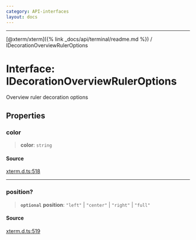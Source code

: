 ```yaml
---
category: API-interfaces
layout: docs
---
```



***

[@xterm/xterm]({% link _docs/api/terminal/readme.md %}) / IDecorationOverviewRulerOptions

# Interface: IDecorationOverviewRulerOptions

Overview ruler decoration options

## Properties

### color

> **color**: `string`

#### Source

[xterm.d.ts:518](https://github.com/xtermjs/xterm.js/blob/5.4.0/typings/xterm.d.ts#L518)

***

### position?

> **`optional`** **position**: `"left"` \| `"center"` \| `"right"` \| `"full"`

#### Source

[xterm.d.ts:519](https://github.com/xtermjs/xterm.js/blob/5.4.0/typings/xterm.d.ts#L519)
